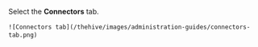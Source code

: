 Select the **Connectors** tab.

    ![Connectors tab](/thehive/images/administration-guides/connectors-tab.png)
